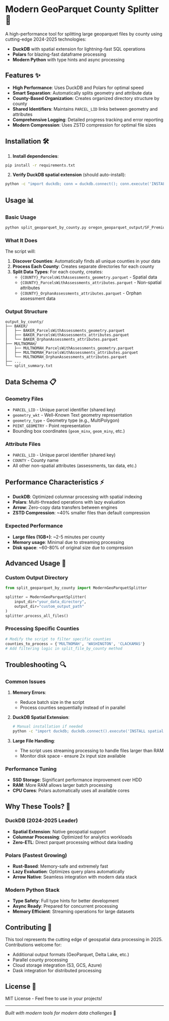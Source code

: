 # Modern GeoParquet County Splitter 🚀

A high-performance tool for splitting large geoparquet files by county using cutting-edge 2024-2025 technologies:

- **DuckDB** with spatial extension for lightning-fast SQL operations
- **Polars** for blazing-fast dataframe processing  
- **Modern Python** with type hints and async processing

## Features ✨

- **High Performance**: Uses DuckDB and Polars for optimal speed
- **Smart Separation**: Automatically splits geometry and attribute data
- **County-Based Organization**: Creates organized directory structure by county
- **Shared Identifiers**: Maintains `PARCEL_LID` links between geometry and attributes
- **Comprehensive Logging**: Detailed progress tracking and error reporting
- **Modern Compression**: Uses ZSTD compression for optimal file sizes

## Installation 🛠️

1. **Install dependencies**:
```bash
pip install -r requirements.txt
```

2. **Verify DuckDB spatial extension** (should auto-install):
```bash
python -c "import duckdb; conn = duckdb.connect(); conn.execute('INSTALL spatial; LOAD spatial;'); print('✅ Spatial extension ready')"
```

## Usage 📊

### Basic Usage
```bash
python split_geoparquet_by_county.py oregon_geoparquet_output/SF_Premium_OR
```

### What It Does

The script will:

1. **Discover Counties**: Automatically finds all unique counties in your data
2. **Process Each County**: Creates separate directories for each county
3. **Split Data Types**: For each county, creates:
   - `{COUNTY}_ParcelsWithAssessments_geometry.parquet` - Spatial data
   - `{COUNTY}_ParcelsWithAssessments_attributes.parquet` - Non-spatial attributes  
   - `{COUNTY}_OrphanAssessments_attributes.parquet` - Orphan assessment data

### Output Structure
```
output_by_county/
├── BAKER/
│   ├── BAKER_ParcelsWithAssessments_geometry.parquet
│   ├── BAKER_ParcelsWithAssessments_attributes.parquet
│   └── BAKER_OrphanAssessments_attributes.parquet
├── MULTNOMAH/
│   ├── MULTNOMAH_ParcelsWithAssessments_geometry.parquet
│   ├── MULTNOMAH_ParcelsWithAssessments_attributes.parquet
│   └── MULTNOMAH_OrphanAssessments_attributes.parquet
├── ...
└── split_summary.txt
```

## Data Schema 📋

### Geometry Files
- `PARCEL_LID` - Unique parcel identifier (shared key)
- `geometry_wkt` - Well-Known Text geometry representation
- `geometry_type` - Geometry type (e.g., MultiPolygon)
- `POINT_GEOMETRY` - Point representation
- Bounding box coordinates (`geom_minx`, `geom_miny`, etc.)

### Attribute Files  
- `PARCEL_LID` - Unique parcel identifier (shared key)
- `COUNTY` - County name
- All other non-spatial attributes (assessments, tax data, etc.)

## Performance Characteristics ⚡

- **DuckDB**: Optimized columnar processing with spatial indexing
- **Polars**: Multi-threaded operations with lazy evaluation
- **Arrow**: Zero-copy data transfers between engines
- **ZSTD Compression**: ~40% smaller files than default compression

### Expected Performance
- **Large files (1GB+)**: ~2-5 minutes per county
- **Memory usage**: Minimal due to streaming processing
- **Disk space**: ~60-80% of original size due to compression

## Advanced Usage 🔧

### Custom Output Directory
```python
from split_geoparquet_by_county import ModernGeoParquetSplitter

splitter = ModernGeoParquetSplitter(
    input_dir="your_data_directory",
    output_dir="custom_output_path"
)
splitter.process_all_files()
```

### Processing Specific Counties
```python
# Modify the script to filter specific counties
counties_to_process = {'MULTNOMAH', 'WASHINGTON', 'CLACKAMAS'}
# Add filtering logic in split_file_by_county method
```

## Troubleshooting 🔍

### Common Issues

1. **Memory Errors**: 
   - Reduce batch size in the script
   - Process counties sequentially instead of in parallel

2. **DuckDB Spatial Extension**:
   ```bash
   # Manual installation if needed
   python -c "import duckdb; duckdb.connect().execute('INSTALL spatial FROM community')"
   ```

3. **Large File Handling**:
   - The script uses streaming processing to handle files larger than RAM
   - Monitor disk space - ensure 2x input size available

### Performance Tuning

- **SSD Storage**: Significant performance improvement over HDD
- **RAM**: More RAM allows larger batch processing
- **CPU Cores**: Polars automatically uses all available cores

## Why These Tools? 🎯

### DuckDB (2024-2025 Leader)
- **Spatial Extension**: Native geospatial support
- **Columnar Processing**: Optimized for analytics workloads  
- **Zero-ETL**: Direct parquet processing without data loading

### Polars (Fastest Growing)
- **Rust-Based**: Memory-safe and extremely fast
- **Lazy Evaluation**: Optimizes query plans automatically
- **Arrow Native**: Seamless integration with modern data stack

### Modern Python Stack
- **Type Safety**: Full type hints for better development
- **Async Ready**: Prepared for concurrent processing
- **Memory Efficient**: Streaming operations for large datasets

## Contributing 🤝

This tool represents the cutting edge of geospatial data processing in 2025. Contributions welcome for:

- Additional output formats (GeoParquet, Delta Lake, etc.)
- Parallel county processing
- Cloud storage integration (S3, GCS, Azure)
- Dask integration for distributed processing

## License 📜

MIT License - Feel free to use in your projects!

---

*Built with modern tools for modern data challenges* 🌟 